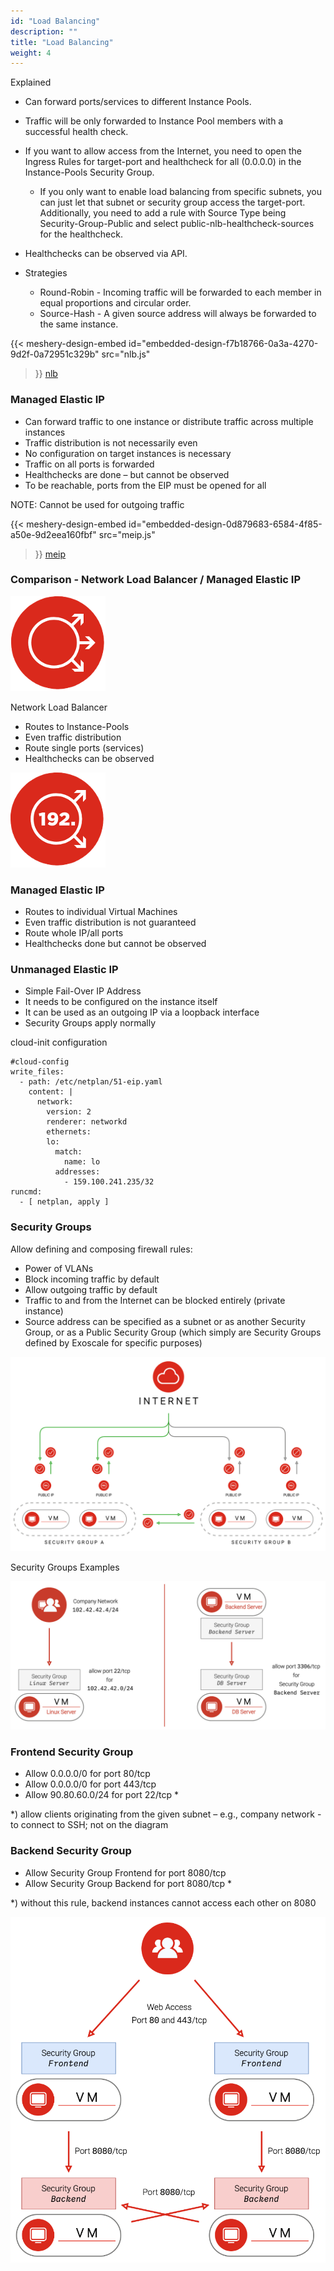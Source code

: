 ```yaml
---
id: "Load Balancing"
description: ""
title: "Load Balancing"
weight: 4
---
```


Explained

- Can forward ports/services to different Instance Pools.

- Traffic will be only forwarded to Instance Pool members with a successful health check.

- If you want to allow access from the Internet, you need to open the Ingress Rules for target-port and healthcheck for all (0.0.0.0) in the Instance-Pools Security Group.

    - If you only want to enable load balancing from specific subnets, you can just let that subnet or security group access the target-port. Additionally, you need to add a rule with Source Type being Security-Group-Public and select public-nlb-healthcheck-sources for the healthcheck.

- Healthchecks can be observed via API.

- Strategies

   - Round-Robin - Incoming traffic will be forwarded to each member in equal proportions and circular order.
   - Source-Hash - A given source address will always be forwarded to the same instance.


{{< meshery-design-embed
  id="embedded-design-f7b18766-0a3a-4270-9d2f-0a72951c329b"
  src="nlb.js"
>}}
[nlb](nlb.png)


### Managed Elastic IP

- Can forward traffic to one instance or distribute traffic across multiple instances
- Traffic distribution is not necessarily even
- No configuration on target instances is necessary
- Traffic on all ports is forwarded
- Healthchecks are done – but cannot be observed
- To be reachable, ports from the EIP must be opened for all

NOTE: Cannot be used for outgoing traffic

{{< meshery-design-embed
  id="embedded-design-0d879683-6584-4f85-a50e-9d2eea160fbf"
  src="meip.js"
>}}
[meip](meip.png)


### Comparison - Network Load Balancer / Managed Elastic IP
![nlb-icon](nlb-icon.png)

Network Load Balancer

- Routes to Instance-Pools
- Even traffic distribution
- Route single ports (services)
- Healthchecks can be observed

![meip-icon](meip-icon.png)

### Managed Elastic IP

- Routes to individual Virtual Machines
- Even traffic distribution is not guaranteed
- Route whole IP/all ports
- Healthchecks done but cannot be observed

### Unmanaged Elastic IP

- Simple Fail-Over IP Address
- It needs to be configured on the instance itself
- It can be used as an outgoing IP via a loopback interface
- Security Groups apply normally

cloud-init configuration
```
#cloud-config
write_files:
  - path: /etc/netplan/51-eip.yaml
    content: |
      network:
        version: 2
        renderer: networkd
        ethernets:
        lo:
          match:
            name: lo
          addresses:
            - 159.100.241.235/32
runcmd:
  - [ netplan, apply ]
```

### Security Groups
Allow defining and composing firewall rules:

- Power of VLANs
- Block incoming traffic by default
- Allow outgoing traffic by default
- Traffic to and from the Internet can be blocked entirely (private instance)
- Source address can be specified as a subnet or as another Security Group, or as a Public Security Group (which simply are Security Groups defined by Exoscale for specific purposes)

![secuirty-groups](secuirty-groups.png)

Security Groups Examples

![SG-example1](SG-example1.png)

### Frontend Security Group

- Allow 0.0.0.0/0 for port 80/tcp
- Allow 0.0.0.0/0 for port 443/tcp
- Allow 90.80.60.0/24 for port 22/tcp *

*) allow clients originating from the given subnet – e.g., company network - to connect to SSH; not on the diagram

### Backend Security Group

- Allow Security Group Frontend for port 8080/tcp
- Allow Security Group Backend for port 8080/tcp *

*) without this rule, backend instances cannot access each other on 8080

![SG-example2](SG-example2.png)
